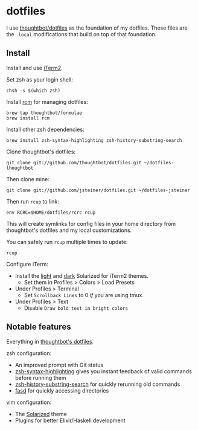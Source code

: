 # dotfiles

I use [thoughtbot/dotfiles] as the foundation of my dotfiles. These files are the
`.local` modifications that build on top of that foundation.

[thoughtbot/dotfiles]: https://github.com/thoughtbot/dotfiles

## Install

Install and use [iTerm2](http://www.iterm2.com/).

Set zsh as your login shell:

    chsh -s $(which zsh)

Install [rcm](https://github.com/thoughtbot/rcm) for managing dotfiles:

    brew tap thoughtbot/formulae
    brew install rcm

Install other zsh dependencies:

    brew install zsh-syntax-highlighting zsh-history-substring-search

Clone thoughtbot's dotfiles:

    git clone git://github.com/thoughtbot/dotfiles.git ~/dotfiles-thoughtbot

Then clone mine:

    git clone git://github.com/jsteiner/dotfiles.git ~/dotfiles-jsteiner

Then run `rcup` to link:

    env RCRC=$HOME/dotfiles/rcrc rcup

This will create symlinks for config files in your home directory from
thoughtbot's dotfiles and my local customizations.

You can safely run `rcup` multiple times to update:

    rcup


Configure iTerm:

* Install the [light] and [dark] Solarized for iTerm2 themes.
  * Set them in Profiles > Colors > Load Presets
* Under Profiles > Terminal
  * Set `Scrollback Lines` to 0 *if* you are using tmux.
* Under Profiles > Text
  * Disable `Draw bold text in bright colors`

## Notable features

Everything in [thoughtbot's dotfiles].

[thoughtbot's dotfiles]: https://github.com/thoughtbot/dotfiles

zsh configuration:

* An improved prompt with Git status
* [zsh-syntax-highlighting] gives you instant feedback of valid commands before
  running them
* [zsh-history-substring-search] for quickly rerunning old commands
* [fasd] for quickly accessing directories

[zsh-syntax-highlighting]: https://github.com/zsh-users/zsh-syntax-highlighting
[zsh-history-substring-search]: https://github.com/zsh-users/zsh-history-substring-search
[fasd]: https://github.com/clvv/fasd

vim configuration:

* The [Solarized](http://ethanschoonover.com/solarized) theme
* Plugins for better Elixir/Haskell development

[dark]: https://raw.githubusercontent.com/altercation/solarized/master/iterm2-colors-solarized/Solarized%20Dark.itermcolors
[light]: https://raw.githubusercontent.com/altercation/solarized/master/iterm2-colors-solarized/Solarized%20Light.itermcolors
